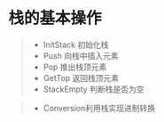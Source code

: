 #  栈的基本操作

>* InitStack	初始化栈  
>* Push		向栈中插入元素  
>* Pop		推出栈顶元素  
>* GetTop	返回栈顶元素  
>* StackEmpty	判断栈是否为空  

>* Conversion利用栈实现进制转换  

